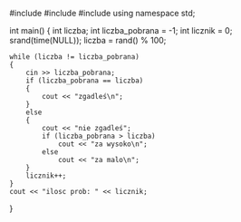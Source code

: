 #include <iostream>
#include <cstdlib>
#include <ctime>
using namespace std;

int main() {
    int liczba;
    int liczba_pobrana = -1;
    int licznik = 0;
    srand(time(NULL));
    liczba = rand() % 100;

    while (liczba != liczba_pobrana)
    {
        cin >> liczba_pobrana;
        if (liczba_pobrana == liczba)
        {
            cout << "zgadleś\n";
        }
        else
        {
            cout << "nie zgadleś";
            if (liczba_pobrana > liczba)
                cout << "za wysoko\n";
            else
                cout << "za malo\n";
        }
        licznik++;
    }
    cout << "ilosc prob: " << licznik;
}

